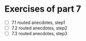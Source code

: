 # Exercises of part 7

- [ ] 7.1 routed anecdotes, step1
- [ ] 7.2 routed anecdotes, step2
- [ ] 7.3 routed anecdotes, step3